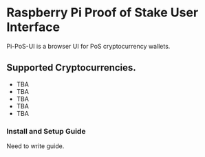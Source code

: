 # Raspberry Pi Proof of Stake User Interface
Pi-PoS-UI is a browser UI for PoS cryptocurrency wallets.  

## Supported Cryptocurrencies.  
* TBA
* TBA
* TBA
* TBA
* TBA

### Install and Setup Guide
Need to write guide.
###
